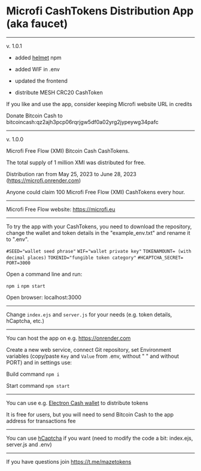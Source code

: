 # Microfi CashTokens Distribution App (aka faucet)

---

v. 1.0.1

- added [helmet](https://www.npmjs.com/package/helmet) npm

- added WIF in .env

- updated the frontend

- distribute MESH CRC20 CashToken

If you like and use the app, consider keeping Microfi website URL in credits

Donate Bitcoin Cash to bitcoincash:qz2ajh3pcp06rqrjgw5df0a02yrg2jypeywg34pafc

--- 
v. 1.0.0

Microfi Free Flow (XMI) Bitcoin Cash CashTokens.

The total supply of 1 million XMI was distributed for free.

Distribution ran from May 25, 2023 to June 28, 2023 (https://microfi.onrender.com)

Anyone could claim 100 Microfi Free Flow (XMI) CashTokens every hour.

---

Microfi Free Flow website: https://microfi.eu

---

To try the app with your CashTokens, you need to download the repository, change the wallet and token details in the "example_env.txt" and rename it to ".env".

`#SEED="wallet seed phrase"`
`WIF="wallet private key"`
`TOKENAMOUNT= (with decimal places)`
`TOKENID="fungible token category"`
`#HCAPTCHA_SECRET=`
`PORT=3000`

Open a command line and run:

`npm i`
`npm start`

Open browser: localhost:3000

---

Change `index.ejs` and `server.js` for your needs (e.g. token details, hCaptcha, etc.)

---

You can host the app on e.g. https://onrender.com

Create a new web service, connect Git repository, set Environment variables (copy/paste `Key` and `Value`  from .env, without " " and without PORT) and in settings use:

Build command `npm i`

Start command `npm start`

---

You can use e.g. [Electron Cash wallet](https://electroncash.org) to distribute tokens

It is free for users, but you will need to send Bitcoin Cash to the app address for transactions fee

---

You can use [hCaptcha](https://hCaptcha.com/?r=913a126f378f) if you want (need to modify the code a bit: index.ejs, server.js and .env)

---

If you have questions join https://t.me/mazetokens